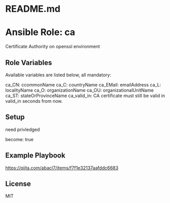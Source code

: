 # README.md
# Ansible Role: ca

Certificate Authority on openssl environment

## Role Variables

Available variables are listed below, all mandatory:

  ca_CN: ccommonName
  ca_C: countryName
  ca_EMail: emailAddress
  ca_L: localityName
  ca_O: organizationName
  ca_OU: organizationalUnitName
  ca_ST: stateOrProvinceName
  ca_valid_in: CA certificate must still be valid in valid_in seconds from now.

## Setup
need privledged

become: true

## Example Playbook
https://qiita.com/abacl7/items/f7f1e32137aafddc6683

## License

MIT
